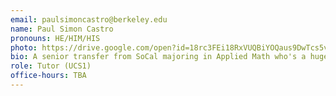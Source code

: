 ```yaml
---
email: paulsimoncastro@berkeley.edu
name: Paul Simon Castro
pronouns: HE/HIM/HIS
photo: https://drive.google.com/open?id=18rc3FEi18RxVUQBiYOQaus9DwTcs5vRJ
bio: A senior transfer from SoCal majoring in Applied Math who's a huge Pokémon & Studio Ghibli fan. I'm super excited to begin the new year with another semester of Data 8! 
role: Tutor (UCS1)
office-hours: TBA
---
```

